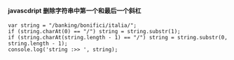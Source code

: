 #### javascdript 删除字符串中第一个和最后一个斜杠

~~~
var string = "/banking/bonifici/italia/";
if (string.charAt(0) == "/") string = string.substr(1);
if (string.charAt(string.length - 1) == "/") string = string.substr(0, string.length - 1);
console.log('string :>> ', string);
~~~
